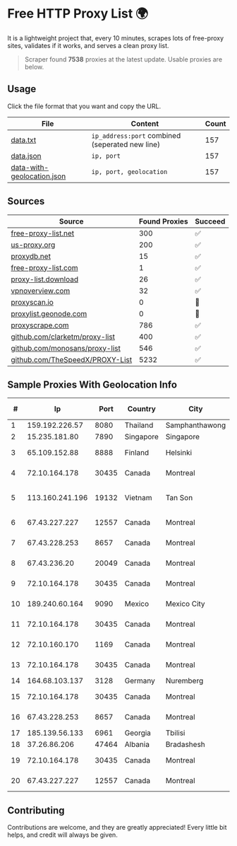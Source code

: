 
# Free HTTP Proxy List 🌍

It is a lightweight project that, every 10 minutes, scrapes lots of free-proxy sites, validates if it works, and serves a clean proxy list.


> Scraper found **7538** proxies at the latest update. Usable proxies are below.

## Usage

Click the file format that you want and copy the URL.


|File|Content|Count|
|----|-------|-----|
|[data.txt](https://raw.githubusercontent.com/themiralay/Proxy-List-World/master/data.txt)|`ip_address:port` combined (seperated new line)|157|
|[data.json](https://raw.githubusercontent.com/themiralay/Proxy-List-World/master/data.json)|`ip, port`|157|
|[data-with-geolocation.json](https://raw.githubusercontent.com/themiralay/Proxy-List-World/master/data-with-geolocation.json)|`ip, port, geolocation`|157|

## Sources

|Source|Found Proxies|Succeed|
|------|-------------|-------|
|[free-proxy-list.net](https://free-proxy-list.net)|300|✅|
|[us-proxy.org](https://www.us-proxy.org)|200|✅|
|[proxydb.net](http://proxydb.net)|15|✅|
|[free-proxy-list.com](https://free-proxy-list.com/?page=&port=&type%5B%5D=http&type%5B%5D=https&up_time=0&search=Search)|1|✅|
|[proxy-list.download](https://www.proxy-list.download/HTTP)|26|✅|
|[vpnoverview.com](https://vpnoverview.com/privacy/anonymous-browsing/free-proxy-servers)|32|✅|
|[proxyscan.io](https://www.proxyscan.io)|0|🚫|
|[proxylist.geonode.com](https://proxylist.geonode.com/api/proxy-list?limit=300&page=1&sort_by=lastChecked&sort_type=desc&protocols=http,https)|0|🚫|
|[proxyscrape.com](https://api.proxyscrape.com/v2/?request=displayproxies&protocol=http&timeout=10000&country=all&ssl=all&anonymity=all)|786|✅|
|[github.com/clarketm/proxy-list](https://raw.githubusercontent.com/clarketm/proxy-list/master/proxy-list-raw.txt)|400|✅|
|[github.com/monosans/proxy-list](https://raw.githubusercontent.com/monosans/proxy-list/main/proxies/http.txt)|546|✅|
|[github.com/TheSpeedX/PROXY-List](https://raw.githubusercontent.com/TheSpeedX/PROXY-List/master/http.txt)|5232|✅|


## Sample Proxies With Geolocation Info

|#|Ip|Port|Country|City|Internet Service Provider|
|-|--|----|-------|----|-------------------------|
|1|159.192.226.57|8080|Thailand|Samphanthawong|CAT-BB|
|2|15.235.181.80|7890|Singapore|Singapore|OVH SAS|
|3|65.109.152.88|8888|Finland|Helsinki|Hetzner Online GmbH|
|4|72.10.164.178|30435|Canada|Montreal|GloboTech Communications|
|5|113.160.241.196|19132|Vietnam|Tan Son|VietNam Post and Telecom Corporation|
|6|67.43.227.227|12557|Canada|Montreal|GloboTech Communications|
|7|67.43.228.253|8657|Canada|Montreal|GloboTech Communications|
|8|67.43.236.20|20049|Canada|Montreal|GloboTech Communications|
|9|72.10.164.178|30435|Canada|Montreal|GloboTech Communications|
|10|189.240.60.164|9090|Mexico|Mexico City|Uninet S.A. de C.V.|
|11|72.10.164.178|30435|Canada|Montreal|GloboTech Communications|
|12|72.10.160.170|1169|Canada|Montreal|GloboTech Communications|
|13|72.10.164.178|30435|Canada|Montreal|GloboTech Communications|
|14|164.68.103.137|3128|Germany|Nuremberg|Contabo GmbH|
|15|72.10.164.178|30435|Canada|Montreal|GloboTech Communications|
|16|67.43.228.253|8657|Canada|Montreal|GloboTech Communications|
|17|185.139.56.133|6961|Georgia|Tbilisi|datacenter|
|18|37.26.86.206|47464|Albania|Bradashesh|ATU|
|19|72.10.164.178|30435|Canada|Montreal|GloboTech Communications|
|20|67.43.227.227|12557|Canada|Montreal|GloboTech Communications|



## Contributing

Contributions are welcome, and they are greatly appreciated! Every
little bit helps, and credit will always be given.

